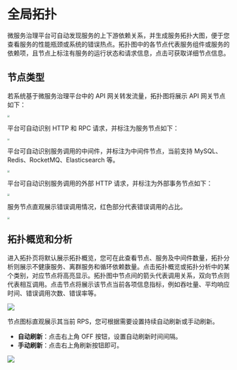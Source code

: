 # 全局拓扑

微服务治理平台可自动发现服务的上下游依赖关系，并生成服务拓扑大图，便于您查看服务的性能瓶颈或系统的错误热点。拓扑图中的各节点代表服务组件或服务的依赖项，且节点上标注有服务的运行状态和请求信息，点击可获取详细节点信息。  

## 节点类型

若系统基于微服务治理平台中的 API 网关转发流量，拓扑图将展示 API 网关节点如下：

<img src="http://terminus-paas.oss-cn-hangzhou.aliyuncs.com/paas-doc/2021/12/31/a017e07d-798f-4e33-9675-0a491ef41a7f.png" style="zoom:30%" />

平台可自动识别 HTTP 和 RPC 请求，并标注为服务节点如下：

<img src="http://terminus-paas.oss-cn-hangzhou.aliyuncs.com/paas-doc/2021/12/31/0902d2d5-e8bf-438f-bfdb-fc3aa76fa78b.png" style="zoom:30%" />

平台可自动识别服务调用的中间件，并标注为中间件节点，当前支持 MySQL、Redis、RocketMQ、Elasticsearch 等。

<img src="http://terminus-paas.oss-cn-hangzhou.aliyuncs.com/paas-doc/2021/12/31/891ff8cb-1ac9-4970-b11c-54afc4eb6d1f.png" style="zoom:30%" />

平台可自动识别服务调用的外部 HTTP 请求，并标注为外部事务节点如下：

<img src="http://terminus-paas.oss-cn-hangzhou.aliyuncs.com/paas-doc/2021/12/31/6784de08-c803-4996-bc8b-b570340ce878.png" style="zoom:30%" />

服务节点直观展示错误调用情况，红色部分代表错误调用的占比。

<img src="http://terminus-paas.oss-cn-hangzhou.aliyuncs.com/paas-doc/2021/12/31/09dd07af-d7a3-445a-ae87-edcf31511d2e.png" style="zoom:30%" />

## 拓扑概览和分析

进入拓扑页将默认展示拓扑概览，您可在此查看节点、服务及中间件数量，拓扑分析则展示不健康服务、离群服务和循环依赖数量。点击拓扑概览或拓扑分析中的某个类别，对应节点将高亮显示。拓扑图中节点间的箭头代表调用关系，双向节点则代表相互调用。点击节点将展示该节点当前各项信息指标，例如吞吐量、平均响应时间、错误调用次数、错误率等。

![](http://terminus-paas.oss-cn-hangzhou.aliyuncs.com/paas-doc/2021/12/31/c9d603f1-80fd-4335-852b-d1f1138a8783.png)

节点图标直观展示其当前 RPS，您可根据需要设置持续自动刷新或手动刷新。

* **自动刷新**：点击右上角 OFF 按钮，设置自动刷新时间间隔。
* **手动刷新**：点击右上角刷新按钮即可。

![](http://terminus-paas.oss-cn-hangzhou.aliyuncs.com/paas-doc/2021/12/31/1c09642a-6a24-4796-a3f4-e81af046134e.png)
